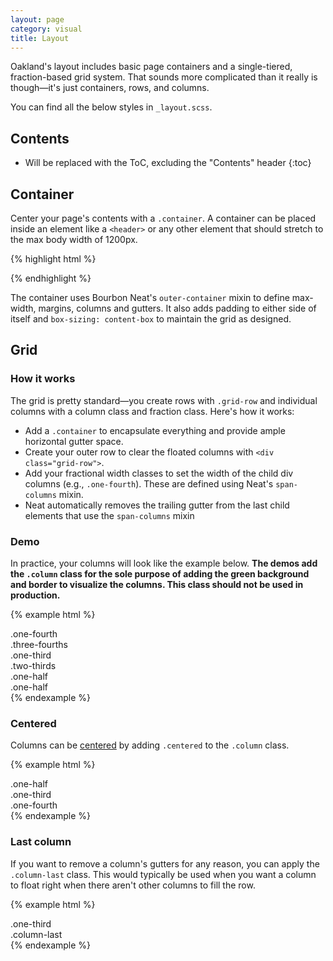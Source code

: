 ```yaml
---
layout: page
category: visual
title: Layout
---
```


Oakland's layout includes basic page containers and a single-tiered, fraction-based grid system. That sounds more complicated than it really is though—it's just containers, rows, and columns.

You can find all the below styles in `_layout.scss`.

## Contents

* Will be replaced with the ToC, excluding the "Contents" header
{:toc}

## Container

Center your page's contents with a `.container`. A container can be placed inside an element like a `<header>` or any other element that should stretch to the max body width of 1200px.

{% highlight html %}
<div class="container">
  <!-- contents here -->
</div>
{% endhighlight %}

The container uses Bourbon Neat's `outer-container` mixin to define max-width, margins, columns and gutters.
It also adds padding to either side of itself and `box-sizing: content-box` to maintain the grid as designed.

## Grid

### How it works

The grid is pretty standard—you create rows with `.grid-row` and individual columns with a column class and fraction class. Here's how it works:

- Add a `.container` to encapsulate everything and provide ample horizontal gutter space.
- Create your outer row to clear the floated columns with `<div class="grid-row">`.
- Add your fractional width classes to set the width of the child div columns (e.g., `.one-fourth`). These are defined using Neat's `span-columns` mixin.
- Neat automatically removes the trailing gutter from the last child elements that use the `span-columns` mixin

### Demo

In practice, your columns will look like the example below. **The demos add the `.column` class for the sole purpose of adding the green background and border to visualize the columns. This class should not be used in production.**

{% example html %}
<div class="container">
  <div class="grid-row">
    <div class="one-fourth column">
      .one-fourth
    </div>
    <div class="three-fourths column">
      .three-fourths
    </div>
  </div>
  <div class="grid-row">
    <div class="one-third column">
      .one-third
    </div>
    <div class="two-thirds column">
      .two-thirds
    </div>
  </div>
  <div class="grid-row">
    <div class="one-half column">
      .one-half
    </div>
    <div class="one-half column">
      .one-half
    </div>
  </div>
</div>
{% endexample %}

### Centered

Columns can be [centered](/utilities/#centering-content) by adding `.centered` to the `.column` class.

{% example html %}
<div class="grid-row">
  <div class="one-half column centered">
    .one-half
  </div>
</div>
<div class="grid-row">
  <div class="one-third column centered">
    .one-third
  </div>
</div>
<div class="grid-row">
  <div class="one-fourth column centered">
    .one-fourth
  </div>
</div>
{% endexample %}

### Last column

If you want to remove a column's gutters for any reason, you can apply the `.column-last` class. This would typically be used when you want a column to float right when there aren't other columns to fill the row.

{% example html %}
<div class="grid-row">
  <div class="one-third column">
    .one-third
  </div>
  <div class="one-third column right column-last">
    .column-last
  </div>
</div>
{% endexample %}